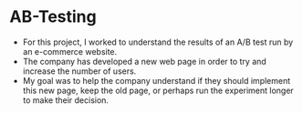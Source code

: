 # AB-Testing

- For this project, I worked to understand the results of an A/B test run by an e-commerce website. 
- The company has developed a new web page in order to try and increase the number of users.
- My goal was to help the company understand if they should implement this new page, keep the old page, or perhaps run the experiment longer to make their decision.
